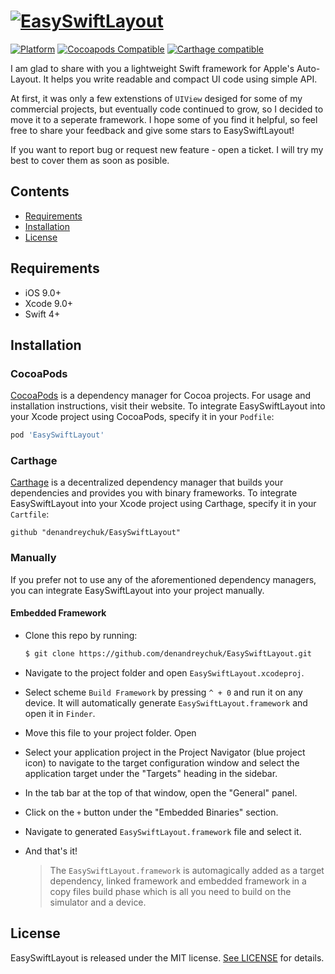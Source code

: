 # [![EasySwiftLayout](https://github.com/denandreychuk/EasySwiftLayout/blob/master/Resources/Logo.png?raw=true)](#)

[![Platform](https://img.shields.io/cocoapods/p/EasySwiftLayout.svg?color=yellow)](https://github.com/denandreychuk/EasySwiftLayout)
[![Cocoapods Compatible](https://img.shields.io/cocoapods/v/EasySwiftLayout.svg?color=yellow)](https://cocoapods.org/pods/EasySwiftLayout)
[![Carthage compatible](https://img.shields.io/badge/Carthage-compatible-4BC51D.svg?color=yellow)](https://github.com/Carthage/Carthage)

I am glad to share with you a lightweight Swift framework for Apple's Auto-Layout. It helps you write readable and compact UI code using simple API. 

At first, it was only a few extenstions of `UIView` desiged for some of my commercial projects, but eventually code continued to grow, so I decided to move it to a seperate framework. I hope some of you find it helpful, so feel free to share your feedback and give some stars to EasySwiftLayout!

If you want to report bug or request new feature - open a ticket. I will try my best to cover them as soon as posible.

## Contents

- [Requirements](#requirements)
- [Installation](#installation)
- [License](#license)

## Requirements

- iOS 9.0+
- Xcode 9.0+
- Swift 4+

## Installation

### CocoaPods

[CocoaPods](https://cocoapods.org) is a dependency manager for Cocoa projects. For usage and installation instructions, visit their website. To integrate EasySwiftLayout into your Xcode project using CocoaPods, specify it in your `Podfile`:

```ruby
pod 'EasySwiftLayout'
```

### Carthage

[Carthage](https://github.com/Carthage/Carthage) is a decentralized dependency manager that builds your dependencies and provides you with binary frameworks. To integrate EasySwiftLayout into your Xcode project using Carthage, specify it in your `Cartfile`:

```ogdl
github "denandreychuk/EasySwiftLayout"
```

### Manually

If you prefer not to use any of the aforementioned dependency managers, you can integrate EasySwiftLayout into your project manually.

#### Embedded Framework

- Clone this repo by running:
  ```bash
  $ git clone https://github.com/denandreychuk/EasySwiftLayout.git
  ```
- Navigate to the project folder and open `EasySwiftLayout.xcodeproj`.
- Select scheme `Build Framework` by pressing `^ + 0` and run it on any device. It will automatically generate `EasySwiftLayout.framework` and open it in `Finder`.
- Move this file to your project folder. Open 
- Select your application project in the Project Navigator (blue project icon) to navigate to the target configuration window and select the application target under the "Targets" heading in the sidebar.
- In the tab bar at the top of that window, open the "General" panel.
- Click on the `+` button under the "Embedded Binaries" section.
- Navigate to generated `EasySwiftLayout.framework` file and select it.
- And that's it!

  > The `EasySwiftLayout.framework` is automagically added as a target dependency, linked framework and embedded framework in a copy files build phase which is all you need to build on the simulator and a device.

## License

EasySwiftLayout is released under the MIT license. [See LICENSE](https://github.com/denandreychuk/EasySwiftLayout/blob/master/LICENSE) for details.
